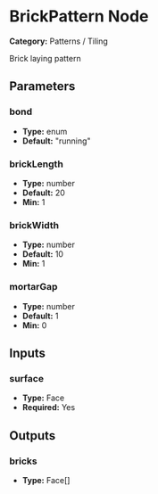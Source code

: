 
# BrickPattern Node

**Category:** Patterns / Tiling

Brick laying pattern

## Parameters


### bond
- **Type:** enum
- **Default:** "running"





### brickLength
- **Type:** number
- **Default:** 20
- **Min:** 1




### brickWidth
- **Type:** number
- **Default:** 10
- **Min:** 1




### mortarGap
- **Type:** number
- **Default:** 1
- **Min:** 0




## Inputs


### surface
- **Type:** Face
- **Required:** Yes



## Outputs


### bricks
- **Type:** Face[]




